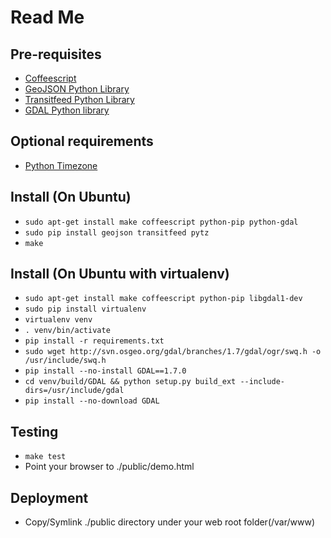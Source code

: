 Read Me
=======

Pre-requisites
--------------
* [Coffeescript](http://jashkenas.github.com/coffee-script/)
* [GeoJSON Python Library](http://pypi.python.org/pypi/geojson/1.0)
* [Transitfeed Python Library](http://code.google.com/p/googletransitdatafeed/)
* [GDAL Python library](http://pypi.python.org/pypi/GDAL/)

Optional requirements
---------------------
* [Python Timezone](http://pypi.python.org/pypi/pytz/)

Install (On Ubuntu)
-------------------
* `sudo apt-get install make coffeescript python-pip python-gdal`
* `sudo pip install geojson transitfeed pytz`
* `make`

Install (On Ubuntu with virtualenv)
-----------------------------------
* `sudo apt-get install make coffeescript python-pip libgdal1-dev`
* `sudo pip install virtualenv`
* `virtualenv venv`
* `. venv/bin/activate`
* `pip install -r requirements.txt`
* `sudo wget http://svn.osgeo.org/gdal/branches/1.7/gdal/ogr/swq.h -o /usr/include/swq.h`
* `pip install --no-install GDAL==1.7.0`
* `cd venv/build/GDAL && python setup.py build_ext --include-dirs=/usr/include/gdal`
* `pip install --no-download GDAL`

Testing
-------
* `make test`
* Point your browser to ./public/demo.html

Deployment
----------
* Copy/Symlink ./public directory under your web root folder(/var/www)

